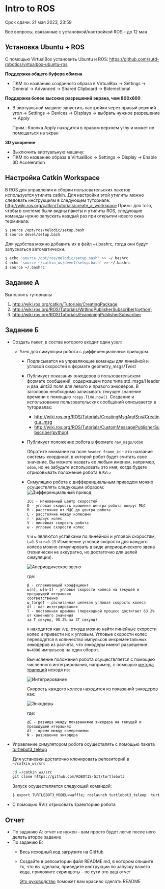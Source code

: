 # Intro to ROS

Срок сдачи: 21 мая 2023, 23:59

Все вопросы, связанные с установкой/настройкой ROS - до 12 мая

## Установка Ubuntu + ROS

С помощью VirtualBox установить Ubuntu и ROS:
https://github.com/sutd-robotics/virtualbox-ubuntu-ros

**Поддержка общего буфера обмена**
- ПКМ по названию созданного образа в VirtualBox -> Settings -> General -> Advanced -> Shared
Clipboard -> Biderectional

**Поддержка более высоких разрешений экрана, чем 800x600**
- В виртуальной машине запустить настройки через правый верхний угол -> Settings -> Devices ->
  Displays -> выбрать нужное разрешение -> Apply

  Прим.: Кнопка Apply находится в правом верхнем углу и может не помещаться на экран

**3D ускорение**
- Выключить виртуальную машину:
- ПКМ по названию образа в VirtualBox -> Settings -> Display -> Enable 3D Acceleration

## Настройка Catkin Workspace
В ROS для управления и сборки пользовательских пакетов используется утилита catkin.
Для настройки этой утилиты можно следовать инструкциям в следующем туториале:
http://wiki.ros.org/catkin/Tutorials/create_a_workspace
Прим.: для того, чтобы в системе были видны пакеты и утилиты ROS, следующие команды нужно
запускать каждый раз при открытии нового окна терминала:
```bash
$ source /opt/ros/melodic/setup.bash 
$ source devel/setup.bash
```
Для удобства можно добавить их в файл ~/.bashrc, тогда они будут запускаться автоматически.

```bash
$ echo 'source /opt/ros/melodic/setup.bash' >> ~/.bashrc 
$ echo 'source ~/catkin_ws/devel/setup.bash' >> ~/.bashrc 
$ source ~/.bashrc
```

## Задание А
Выполнить туториалы
1. http://wiki.ros.org/catkin/Tutorials/CreatingPackage
2. http://wiki.ros.org/ROS/Tutorials/WritingPublisherSubscriber(python)
3. http://wiki.ros.org/ROS/Tutorials/ExaminingPublisherSubscriber

## Задание Б
- Создать пакет, в состав которого входит один узел:
    - Узел для симуляции робота с дифференциальным приводом
        - Подписыватся на управляющие команды для линейной и угловой скоростей в формате geometry_msgs/Twist
        - Публикует показания энкодеров в пользовательском формате сообщений, содержащем поле типа std_msgs/Header и два uint32 поля для левого и правого
          энкодеров. В заголовок необходимо записывать текущее значение времени с помощью `rospy.Time.now()`. Создание и использование пользовательских сообщений описывается в туториалах:
          - http://wiki.ros.org/ROS/Tutorials/CreatingMsgAndSrv#Creating_a_msg
          - http://wiki.ros.org/ROS/Tutorials/CustomMessagePublisherSubscriber(python)
        - Публикует положение робота в формате `nav_msgs/Odom`
        
          Обратите внимание на поле `header.frame_id` - это название системы координат, в которой робот будет считать свое значение.
          Вы можете назвать ее любым именем, например, `odom`, но не забудьте использовать это имя, когда будете отрисовывать положение робота в `RViz`
        - Симуляцию робота с дифференциальным приводом можно осуществлять следующим образом:
          ![Дифференциальный привод](./img/diff.png)

          ```
          ICC - мгновенный центр скоростей 
          Ω - угловая скорость вращения центра робота вокруг МЦС 
          R - расстояние от МЦС до центра робота 
          L - расстояние между колесами 
          r - радиус колес 
          V - линейная скорость робота 
          ω - угловые скорости колес
          ```

          `V` и `ω` являются уставками по линейной и угловой скоростям, `L=0.5` и `r=0.15`
          Изменение угловой скорости для каждого колеса можно симулировать в виде апериодического звена
          (технически не аккуратно, но достаточно для целей симуляции).

          ![Апериодическое звено](./img/lowpass.png)
  
          где:
          ```
          β - сглаживающий коэффициент 
          ω[n], ω[n-1] - угловые скорости колеса на текущей и предыдущей итерациях 
          соответственно 
          ω_target - расчитанная целевая угловая скорость колеса 
          Δt - шаг интегрирования 
          T - постоянная времени (переходной процесс достигает 63.2% от конечного значения 
          за T секунд, 98.2% за 3T секунд)
          ```
  
          `R` находится как `V/Ω`, откуда можно найти линейные скорости колес и привести их к угловым. Угловые 
          скорости колес переводятся в количество импульсов инкрементальных энкодеров из расчета, что
          энкодеры имеют разрешение `N=4096` импульсов на один оборот.
  
          Вычисление положения робота осуществляется с помощью численного интегрирования, например, с помощью [метода трапеций](https://ru.wikipedia.org/wiki/Метод_трапеций) исходя из:
  
          ![Интегрирование](./img/int.png)
  
          Скорость каждого колеса находится из показаний энкодеров как:
  
          ![Энкодеры](./img/encoder.png)
  
          где:
          ```
          ΔE - разница между показаниями энкодера на текущей и предыдущей итерациях 
          Δt - время между измерениями 
          N - разрешение энкодера
          ```

- Управление симулятором робота осуществлять с помощью пакета 
    [turtlebot3_teleop](http://wiki.ros.org/turtlebot3_teleop)

    Для установки достаточно клонировать репозиторий в `~/catkin_ws/src`
    ```bash
    cd ~/catkin_ws/src
    git clone https://github.com/ROBOTIS-GIT/turtlebot3
    ```

    Запуск осуществляется следующей командой:
    ```bash
    $ export TURTLEBOT3_MODEL=waffle; roslaunch turtlebot3_teleop  turtlebot3_teleop_key.launch
    ```

- С помощью RViz отрисовать траекторию робота

## Отчет
- По заданию А: отчет не нужен - вам просто будет легче после него делать второе задание
- По заданию Б:
  - Весь исходный код загрузите на GitHub
  - Создайте в репозитории файл README.md, в котором опишите то, что вы сделали, приведите инструкции
    по запуску вашего кода, приложите скриншоты - по сути это ваш отчет

    [Это руководство](https://github.com/adam-p/markdown-here/wiki/Markdown-Cheatsheet) поможет вам красиво сделать README
    